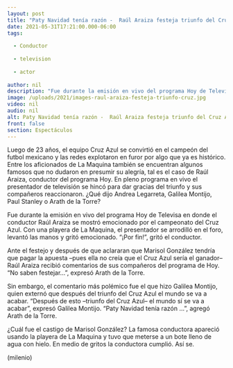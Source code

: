 ```yaml
---
layout: post
title: "Paty Navidad tenía razón -  Raúl Araiza festeja triunfo del Cruz Azul en 'Hoy'; famosa paga apuesta"
date: 2021-05-31T17:21:00.000-06:00
tags:
  
  - Conductor
  
  - television
  
  - actor
  
author: nil
description: "Fue durante la emisión en vivo del programa Hoy de Televisa en donde el conductor Raúl Araiza se mostró emocionado por el campeonato del Cruz Azul. Una famosa pagará una apuesta y los famosos reaccionaron. "
image: /uploads/2021/images-raul-araiza-festeja-triunfo-cruz.jpg
video: nil
audio: nil
alt: Paty Navidad tenía razón -  Raúl Araiza festeja triunfo del Cruz Azul en 'Hoy'; famosa paga apuesta
front: false
section: Espectáculos
---
```


Luego de 23 años, el equipo Cruz Azul se convirtió en el campeón del futbol mexicano y las redes explotaron en furor por algo que ya es histórico. Entre los aficionados de La Maquina también se encuentran algunos famosos que no dudaron en presumir su alegría, tal es el caso de Raúl Araiza, conductor del programa Hoy. En pleno programa en vivo el presentador de televisión se hincó para dar gracias del triunfo y sus compañeros reaccionaron. ¿Qué dijo Andrea Legarreta, Galilea Montijo, Paul Stanley o Arath de la Torre? 

Fue durante la emisión en vivo del programa Hoy de Televisa en donde el conductor Raúl Araiza se mostró emocionado por el campeonato del Cruz Azul. Con una playera de La Maquina, el presentador se arrodilló en el foro, levantó las manos y gritó emocionado. 
“¡Por fin!”, gritó el conductor. 

Ante el festejo y después de que aclararan que Marisol González tendría que pagar la apuesta –pues ella no creía que el Cruz Azul sería el ganador– Raúl Araiza recibió comentarios de sus compañeros del programa de Hoy. “No saben festejar…”, expresó Arath de la Torre. 

Sin embargo, el comentario más polémico fue el que hizo Galilea Montijo, quien externó que después del triunfo del Cruz Azul el mundo se va a acabar. “Después de esto –triunfo del Cruz Azul– el mundo sí se va a acabar”, expresó Galilea Montijo. “Paty Navidad tenía razón …”, agregó Arath de la Torre. 

¿Cuál fue el castigo de Marisol González? La famosa conductora apareció usando la playera de La Maquina y tuvo que meterse a un bote lleno de agua con hielo.  En medio de gritos la conductora cumplió. Así se.

(milenio)